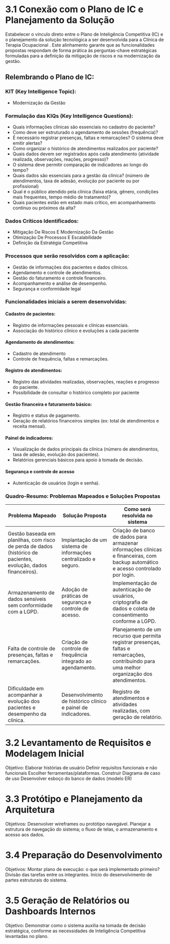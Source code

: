 # 3.1 Conexão com o Plano de IC e Planejamento da Solução

Estabelecer o vínculo direto entre o Plano de Inteligência Competitiva (IC) e o planejamento da solução tecnológica a ser desenvolvida para a Clínica de Terapia Ocupacional . Este alinhamento garante que as funcionalidades propostas respondam de forma prática às perguntas-chave estratégicas formuladas para a definição da mitigação de riscos e na modernização da gestão. 

## Relembrando o Plano de IC: 

### KIT (Key Intelligence Topic):
* Modernização da Gestão

### Formulação das KIQs (Key Intelligence Questions): 

* Quais informações clínicas são essenciais no cadastro do paciente?
* Como deve ser estruturado o agendamento de sessões (frequência)?
* É necessário registrar presenças, faltas e remarcações? O sistema deve emitir alertas?
* Como organizar o histórico de atendimentos realizados por paciente?
* Quais dados devem ser registrados após cada atendimento (atividade realizada, observações, reações, progresso)?
* O sistema deve permitir comparação de indicadores ao longo do tempo? 
* Quais dados são essenciais para a gestão da clínica? (número de atendimentos, taxa de adesão, evolução por paciente ou por profissional)
* Qual é o público atendido pela clínica (faixa etária, gênero, condições mais frequentes, tempo médio de tratamento)?
* Quais pacientes estão em estado mais crítico, em acompanhamento contínuo ou próximos da alta?

### Dados Críticos Identificados: 

* Mitigação De Riscos E Modernização Da Gestão
* Otimização De Processos E Escalabilidade
* Definição da Estratégia Competitiva

### Processos que serão resolvidos com a aplicação: 

* Gestão de informações dos pacientes e dados clínicos. 
* Agendamento e controle de atendimentos. 
* Gestão do faturamento e controle financeiro. 
* Acompanhamento e análise de desempenho.  
* Segurança e conformidade legal

### Funcionalidades iniciais a serem desenvolvidas:

#### Cadastro de pacientes:
* Registro de informações pessoais e clínicas essenciais.
* Associação do histórico clínico e evoluções a cada paciente
  
#### Agendamento de atendimentos: 
* Cadastro de atendimento
* Controle de frequência, faltas e remarcações.

 #### Registro de atendimentos: 
* Registro das atividades realizadas, observações, reações e progresso do paciente.
* Possibilidade de consultar o histórico completo por paciente

#### Gestão financeira e faturamento básico: 
* Registro e status de pagamento.
* Geração de relatórios financeiros simples (ex: total de atendimentos e receita mensal).

#### Painel de indicadores: 
* Visualização de dados principais da clínica (número de atendimentos, taxa de adesão, evolução dos pacientes).
* Relatórios gerenciais básicos para apoio à tomada de decisão.

#### Segurança e controle de acesso
* Autenticação de usuários (login e senha).

### Quadro-Resumo: Problemas Mapeados e Soluções Propostas

| Problema Mapeado | Solução Proposta | Como será resolvida no sistema |
|------------------|------------------|--------------------------------|
| Gestão baseada em planilhas, com risco de perda de dados (histórico de pacientes, evolução, dados financeiros). | Implantação de um sistema de informações centralizado e seguro. | Criação de banco de dados para armazenar informações clínicas e financeiras, com backup automático e acesso controlado por login. |
| Armazenamento de dados sensíveis sem conformidade com a LGPD. | Adoção de práticas de segurança e controle de acesso. | Implementação de autenticação de usuários, criptografia de dados e coleta de consentimento conforme a LGPD. |
| Falta de controle de presenças, faltas e remarcações. | Criação de controle de frequência integrado ao agendamento. | Planejamento de um recurso que permita registrar presenças, faltas e remarcações, contribuindo para uma melhor organização dos atendimentos. |
| Dificuldade em acompanhar a evolução dos pacientes e desempenho da clínica. | Desenvolvimento de histórico clínico e painel de indicadores. | Registro de atendimentos e atividades realizadas, com geração de relatório. |




# 3.2 Levantamento de Requisitos e Modelagem Inicial
Objetivo: 
Elaborar histórias de usuário
Definir requisitos funcionais e não funcionais
Escolher ferramentas/plataformas.
Construir Diagrama de caso de uso
Desenvolver esboço do banco de dados (modelo ER)


# 3.3 Protótipo e Planejamento da Arquitetura

Objetivos: 
Desenvolver wireframes ou protótipo navegável.
Planejar a estrutura de navegação do sistema; o fluxo de telas, o armazenamento e acesso aos dados.

# 3.4 Preparação do Desenvolvimento

 Objetivos:
Montar plano de execução: o que será implementado primeiro?
Divisão das tarefas entre os integrantes.
Início do desenvolvimento de partes estruturais do sistema.

# 3.5 Geração de Relatórios ou Dashboards Internos
Objetivo: 
Demonstrar como o sistema auxilia na tomada de decisão estratégica, conforme as necessidades de Inteligência Competitiva levantadas no plano.
